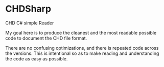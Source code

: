 # CHDSharp
CHD C# simple Reader

My goal here is to produce the cleanest and the most readable possible code to document the CHD file format.

There are no confusing optimizations, and there is repeated code across the versions.
This is intentional so as to make reading and understanding the code as easy as possible.

